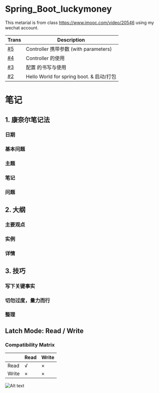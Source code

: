 # Spring_Boot_luckymoney

This metarial is from class https://www.imooc.com/video/20546 using my wechat account. 

| Trans | Description |
| ----- | ----- |
| [#5](https://github.com/DapengJin/Spring_Boot_luckymoney/pull/5) | Controller 携带参数 (with parameters) |
| [#4](https://github.com/DapengJin/Spring_Boot_luckymoney/pull/4) | Controller 的使用 |
| [#3](https://github.com/DapengJin/Spring_Boot_luckymoney/pull/3) | 配置 的书写与使用 |
| [#2](https://github.com/DapengJin/Spring_Boot_luckymoney/pull/2) | Hello World for spring boot. & 启动/打包 |


# 笔记

## 1. 康奈尔笔记法

### 日期

### 基本问题

### 主题

### 笔记

### 问题

## 2. 大纲

### 主要观点

### 实例

### 详情

## 3. 技巧

### 写下关键事实

### 切勿过度，量力而行

### 整理

## Latch Mode: Read / Write

### Compatibility Matrix

|  | Read | Write |
| ----- | ----- | ----- |
|Read|√|×|
|Write |×|×|

![Alt text](https://images.pexels.com/photos/3586966/pexels-photo-3586966.jpeg "a title")

